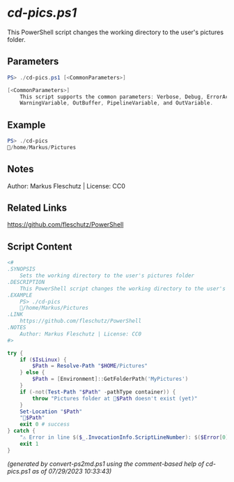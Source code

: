 *cd-pics.ps1*
================

This PowerShell script changes the working directory to the user's pictures folder.

Parameters
----------
```powershell
PS> ./cd-pics.ps1 [<CommonParameters>]

[<CommonParameters>]
    This script supports the common parameters: Verbose, Debug, ErrorAction, ErrorVariable, WarningAction, 
    WarningVariable, OutBuffer, PipelineVariable, and OutVariable.
```

Example
-------
```powershell
PS> ./cd-pics
📂/home/Markus/Pictures

```

Notes
-----
Author: Markus Fleschutz | License: CC0

Related Links
-------------
https://github.com/fleschutz/PowerShell

Script Content
--------------
```powershell
<#
.SYNOPSIS
	Sets the working directory to the user's pictures folder
.DESCRIPTION
	This PowerShell script changes the working directory to the user's pictures folder.
.EXAMPLE
	PS> ./cd-pics
	📂/home/Markus/Pictures
.LINK
	https://github.com/fleschutz/PowerShell
.NOTES
	Author: Markus Fleschutz | License: CC0
#>

try {
	if ($IsLinux) {
		$Path = Resolve-Path "$HOME/Pictures"
	} else {
		$Path = [Environment]::GetFolderPath('MyPictures')
	}
	if (-not(Test-Path "$Path" -pathType container)) {
		throw "Pictures folder at 📂$Path doesn't exist (yet)"
	}
	Set-Location "$Path"
	"📂$Path"
	exit 0 # success
} catch {
	"⚠️ Error in line $($_.InvocationInfo.ScriptLineNumber): $($Error[0])"
	exit 1
}
```

*(generated by convert-ps2md.ps1 using the comment-based help of cd-pics.ps1 as of 07/29/2023 10:33:43)*
